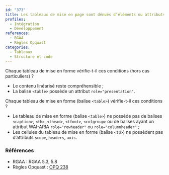 ```yaml
---
id: "373"
title: Les tableaux de mise en page sont dénués d’éléments ou attributs de tableaux de données ; ils ont un attribut role approprié et se linéarisent de manière compréhensible
profiles:
  - Intégration
  - Développement
references:
  - RGAA
  - Règles Opquast
categories:
  - Tableaux
  - Structure et code
---
```


Chaque tableau de mise en forme vérifie-t-il ces conditions (hors cas particuliers) ?

* Le contenu linéarisé reste compréhensible ;
* La balise `<table>` possède un attribut `role="presentation"`.

Chaque tableau de mise en forme (balise `<table>`) vérifie-t-il ces conditions ?

* Le tableau de mise en forme (balise `<table>`) ne possède pas de balises `<caption>`, `<th>`, `<thead>`, `<tfoot>`, `<colgroup>` ou de balises ayant un attribut WAI-ARIA `role="rowheader"` ou `role="columnheader"` ;
* Les cellules du tableau de mise en forme (balise `<td>`) ne possèdent pas d’attributs `scope`, `headers`, `axis`.

### Références

*   RGAA : RGAA 5.3, 5.8
*   Règles Opquast : [OPQ 238](https://checklists.opquast.com/fr/assurance-qualite-web/la-linearisation-des-tableaux-utilises-pour-la-mise-en-page-ne-nuit-pas-a-la-comprehension-des-contenus)
